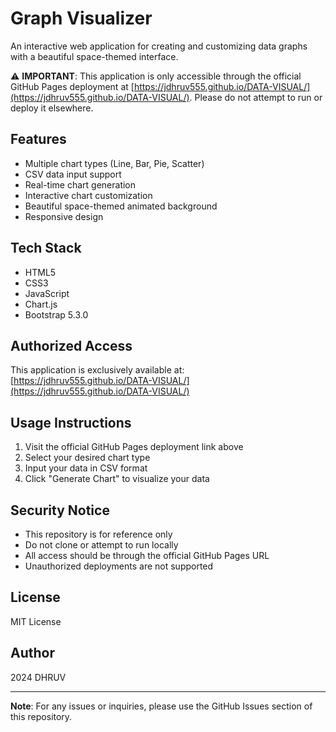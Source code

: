 # Graph Visualizer

An interactive web application for creating and customizing data graphs with a beautiful space-themed interface.

⚠️ **IMPORTANT**: This application is only accessible through the official GitHub Pages deployment at [https://jdhruv555.github.io/DATA-VISUAL/](https://jdhruv555.github.io/DATA-VISUAL/). Please do not attempt to run or deploy it elsewhere.

## Features

- Multiple chart types (Line, Bar, Pie, Scatter)
- CSV data input support
- Real-time chart generation
- Interactive chart customization
- Beautiful space-themed animated background
- Responsive design

## Tech Stack

- HTML5
- CSS3
- JavaScript
- Chart.js
- Bootstrap 5.3.0

## Authorized Access

This application is exclusively available at:
[https://jdhruv555.github.io/DATA-VISUAL/](https://jdhruv555.github.io/DATA-VISUAL/)

## Usage Instructions

1. Visit the official GitHub Pages deployment link above
2. Select your desired chart type
3. Input your data in CSV format
4. Click "Generate Chart" to visualize your data

## Security Notice

- This repository is for reference only
- Do not clone or attempt to run locally
- All access should be through the official GitHub Pages URL
- Unauthorized deployments are not supported

## License

MIT License

## Author

 2024 DHRUV

---
**Note**: For any issues or inquiries, please use the GitHub Issues section of this repository.
